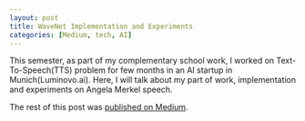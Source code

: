 ```yaml
---
layout: post
title: WaveNet Implementation and Experiments
categories: [Medium, tech, AI]
---
```


This semester, as part of my complementary school work, I worked on Text-To-Speech(TTS) problem for few months in an AI startup in Munich(Luminovo.ai). Here, I will talk about my part of work, implementation and experiments on Angela Merkel speech. 

The rest of this post was [published on Medium](https://medium.com/@evinpinar/wavenet-implementation-and-experiments-2d2ee57105d5).
